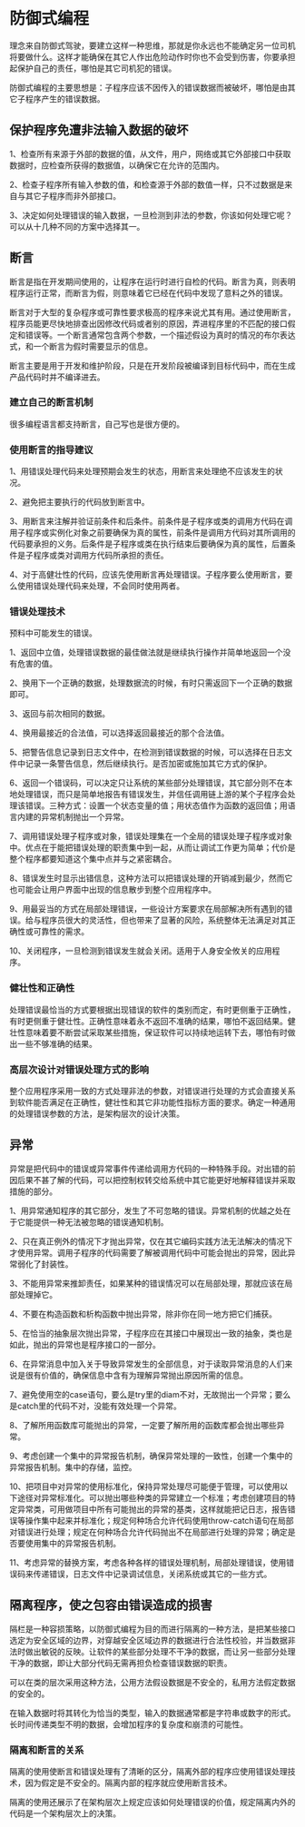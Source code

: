 # 防御式编程

理念来自防御式驾驶，要建立这样一种思维，那就是你永远也不能确定另一位司机将要做什么。这样才能确保在其它人作出危险动作时你也不会受到伤害，你要承担起保护自己的责任，哪怕是其它司机犯的错误。

防御式编程的主要思想是：子程序应该不因传入的错误数据而被破坏，哪怕是由其它子程序产生的错误数据。

## 保护程序免遭非法输入数据的破坏

1、检查所有来源于外部的数据的值，从文件，用户，网络或其它外部接口中获取数据时，应检查所获得的数据值，以确保它在允许的范围内。

2、检查子程序所有输入参数的值，和检查源于外部的数值一样，只不过数据是来自与其它子程序而非外部接口。

3、决定如何处理错误的输入数据，一旦检测到非法的参数，你该如何处理它呢？可以从十几种不同的方案中选择其一。

## 断言

断言是指在开发期间使用的，让程序在运行时进行自检的代码。断言为真，则表明程序运行正常，而断言为假，则意味着它已经在代码中发现了意料之外的错误。

断言对于大型的复杂程序或可靠性要求极高的程序来说尤其有用。通过使用断言，程序员能更尽快地排查出因修改代码或者别的原因，弄进程序里的不匹配的接口假定和错误等。一个断言通常包含两个参数，一个描述假设为真时的情况的布尔表达式，和一个断言为假时需要显示的信息。

断言主要是用于开发和维护阶段，只是在开发阶段被编译到目标代码中，而在生成产品代码时并不编译进去。


### 建立自己的断言机制

很多编程语言都支持断言，自己写也是很方便的。

### 使用断言的指导建议

1、用错误处理代码来处理预期会发生的状态，用断言来处理绝不应该发生的状况。

2、避免把主要执行的代码放到断言中。

3、用断言来注解并验证前条件和后条件。前条件是子程序或类的调用方代码在调用子程序或实例化对象之前要确保为真的属性，前条件是调用方代码对其所调用的代码要承担的义务。后条件是子程序或类在执行结束后要确保为真的属性，后置条件是子程序或类对调用方代码所承担的责任。

4、对于高健壮性的代码，应该先使用断言再处理错误。子程序要么使用断言，要么使用错误处理代码来处理，不会同时使用两者。

### 错误处理技术

预料中可能发生的错误。

1、返回中立值，处理错误数据的最佳做法就是继续执行操作并简单地返回一个没有危害的值。

2、换用下一个正确的数据，处理数据流的时候，有时只需返回下一个正确的数据即可。

3、返回与前次相同的数据。

4、换用最接近的合法值，可以选择返回最接近的那个合法值。

5、把警告信息记录到日志文件中，在检测到错误数据的时候，可以选择在日志文件中记录一条警告信息，然后继续执行。是否加密或施加其它方式的保护。

6、返回一个错误码，可以决定只让系统的某些部分处理错误，其它部分则不在本地处理错误，而只是简单地报告有错误发生，并信任调用链上游的某个子程序会处理该错误。三种方式：设置一个状态变量的值；用状态值作为函数的返回值；用语言内建的异常机制抛出一个异常。

7、调用错误处理子程序或对象，错误处理集在一个全局的错误处理子程序或对象中。优点在于能把错误处理的职责集中到一起，从而让调试工作更为简单；代价是整个程序都要知道这个集中点并与之紧密耦合。

8、错误发生时显示出错信息，这种方法可以把错误处理的开销减到最少，然而它也可能会让用户界面中出现的信息散步到整个应用程序中。

9、用最妥当的方式在局部处理错误，一些设计方案要求在局部解决所有遇到的错误。给与程序员很大的灵活性，但也带来了显著的风险，系统整体无法满足对其正确性或可靠性的需求。

10、关闭程序，一旦检测到错误发生就会关闭。适用于人身安全攸关的应用程序。

### 健壮性和正确性

处理错误最恰当的方式要根据出现错误的软件的类别而定，有时更侧重于正确性，有时更侧重于健壮性。正确性意味着永不返回不准确的结果，哪怕不返回结果。健壮性意味着要不断尝试采取某些措施，保证软件可以持续地运转下去，哪怕有时做出一些不够准确的结果。

### 高层次设计对错误处理方式的影响

整个应用程序采用一致的方式处理非法的参数，对错误进行处理的方式会直接关系到软件能否满足在正确性，健壮性和其它非功能性指标方面的要求。确定一种通用的处理错误参数的方法，是架构层次的设计决策。

## 异常

异常是把代码中的错误或异常事件传递给调用方代码的一种特殊手段。对出错的前因后果不甚了解的代码，可以把控制权转交给系统中其它能更好地解释错误并采取措施的部分。

1、用异常通知程序的其它部分，发生了不可忽略的错误。异常机制的优越之处在于它能提供一种无法被忽略的错误通知机制。

2、只在真正例外的情况下才抛出异常，仅在其它编码实践方法无法解决的情况下才使用异常。调用子程序的代码需要了解被调用代码中可能会抛出的异常，因此异常弱化了封装性。

3、不能用异常来推卸责任，如果某种的错误情况可以在局部处理，那就应该在局部处理掉它。

4、不要在构造函数和析构函数中抛出异常，除非你在同一地方把它们捕获。

5、在恰当的抽象层次抛出异常，子程序应在其接口中展现出一致的抽象，类也是如此，抛出的异常也是程序接口的一部分。

6、在异常消息中加入关于导致异常发生的全部信息，对于读取异常消息的人们来说是很有价值的，确保信息中含有为理解异常抛出原因所需的信息。

7、避免使用空的case语句，要么是try里的diam不对，无故抛出一个异常；要么是catch里的代码不对，没能有效处理一个异常。

8、了解所用函数库可能抛出的异常，一定要了解所用的函数库都会抛出哪些异常。

9、考虑创建一个集中的异常报告机制，确保异常处理的一致性，创建一个集中的异常报告机制。集中的存储，监控。

10、把项目中对异常的使用标准化，保持异常处理尽可能便于管理，可以使用以下途径对异常标准化。可以抛出哪些种类的异常建立一个标准；考虑创建项目的特定异常类，可用做项目中所有可能抛出的异常的基类，这样就能把记日志，报告错误等操作集中起来并标准化；规定何种场合允许代码使用throw-catch语句在局部对错误进行处理；规定在何种场合允许代码抛出不在局部进行处理的异常；确定是否要使用集中的异常报告机制。

11、考虑异常的替换方案，考虑各种各样的错误处理机制，局部处理错误，使用错误码来传递错误，日志文件中记录调试信息，关闭系统或其它的一些方式。

## 隔离程序，使之包容由错误造成的损害

隔栏是一种容损策略，以防御式编程为目的而进行隔离的一种方法，是把某些接口选定为安全区域的边界，对穿越安全区域边界的数据进行合法性校验，并当数据非法时做出敏锐的反映。让软件的某些部分处理不干净的数据，而让另一些部分处理干净的数据，即让大部分代码无需再担负检查错误数据的职责。

可以在类的层次采用这种方法，公用方法假设数据是不安全的，私用方法假定数据的安全的。

在输入数据时将其转化为恰当的类型，输入的数据通常都是字符串或数字的形式。长时间传递类型不明的数据，会增加程序的复杂度和崩溃的可能性。

### 隔离和断言的关系

隔离的使用使断言和错误处理有了清晰的区分，隔离外部的程序应使用错误处理技术，因为假定是不安全的。隔离内部的程序就应使用断言技术。

隔离的使用还展示了在架构层次上规定应该如何处理错误的价值，规定隔离内外的代码是一个架构层次上的决策。